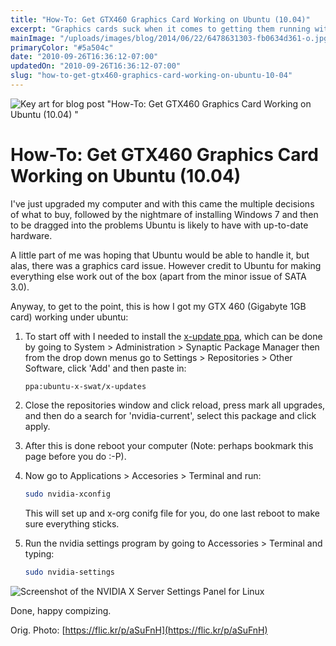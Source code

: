 ```yaml
---
title: "How-To: Get GTX460 Graphics Card Working on Ubuntu (10.04)"
excerpt: "Graphics cards suck when it comes to getting them running with Ubuntu, so here's some info on setting up a GTX460 card."
mainImage: "/uploads/images/blog/2014/06/22/6478631303-fb0634d361-o.jpg"
primaryColor: "#5a504c"
date: "2010-09-26T16:36:12-07:00"
updatedOn: "2010-09-26T16:36:12-07:00"
slug: "how-to-get-gtx460-graphics-card-working-on-ubuntu-10-04"
---
```

![Key art for blog post "How-To: Get GTX460 Graphics Card Working on Ubuntu (10.04) "](/uploads/images/blog/2014/06/22/6478631303-fb0634d361-o.jpg)

# How-To: Get GTX460 Graphics Card Working on Ubuntu (10.04)

I've just upgraded my computer and with this came the multiple decisions of what to buy, followed by the nightmare of installing Windows 7 and then to be dragged into the problems Ubuntu is likely to have with up-to-date hardware.

A little part of me was hoping that Ubuntu would be able to handle it, but alas, there was a graphics card issue. However credit to Ubuntu for making everything else work out of the box (apart from the minor issue of SATA 3.0).

Anyway, to get to the point, this is how I got my GTX 460 (Gigabyte 1GB card) working under ubuntu:

1.  To start off with I needed to install the [x-update ppa](https://launchpad.net/~ubuntu-x-swat/+archive/x-updates), which can be done by going to System > Administration > Synaptic Package Manager then from the drop down menus go to Settings > Repositories > Other Software, click 'Add' and then paste in:

    ```
    ppa:ubuntu-x-swat/x-updates
    ```

2.  Close the repositories window and click reload, press mark all upgrades, and then do a search for 'nvidia-current', select this package and click apply.
3.  After this is done reboot your computer (Note: perhaps bookmark this page before you do :-P).
4.  Now go to Applications > Accesories > Terminal and run:

    ```bash
    sudo nvidia-xconfig
    ```

    This will set up and x-org conifg file for you, do one last reboot to make sure everything sticks.

5.  Run the nvidia settings program by going to Accessories > Terminal and typing:

    ```bash
    sudo nvidia-settings
    ```

![Screenshot of the NVIDIA X Server Settings Panel for Linux](/uploads/images/blog/2010/09/Screenshot-NVIDIA-X-Server-Settings.png "300")

Done, happy compizing.

Orig. Photo: [https://flic.kr/p/aSuFnH](https://flic.kr/p/aSuFnH)